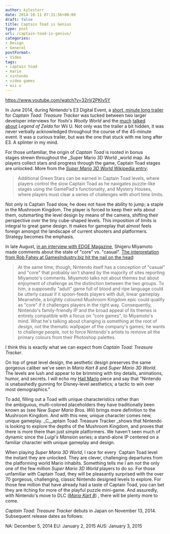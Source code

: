 ```yaml
---
author: kylestarr
date: 2014-10-11 07:31:56+00:00
draft: false
title: Captain Toad is Genius
type: post
url: /captain-toad-is-genius/
categories:
- Design
- General
postFormat:
- Video
tags:
- captain toad
- mario
- nintendo
- video games
- wii u
---
```


https://www.youtube.com/watch?v=32nV2PKIv5Y

In June 2014, during Nintendo's E3 Digital Event, a [short, minute long trailer](http://youtu.be/GisRY6h100U?t=18m17s) for _Captain Toad: Treasure Tracker_ was tucked between two larger developer interviews for _Yoshi's Woolly World_ and the [much](http://www.polygon.com/2014/6/16/5814154/legend-of-zelda-wii-u-e3-trailer) [talked](http://bgr.com/2014/06/13/the-leged-of-zelda-wii-u-gameplay-trailer/) [about](http://www.ign.com/articles/2014/06/10/e3-2014-the-legend-of-zelda-for-wii-u-first-details) _Legend of Zelda_ for Wii U. Not only was the trailer a bit hidden, it was never verbally acknowledged throughout the course of the 45-minute event. It was a curious trailer, but was the one that stuck with me long after E3. A splinter in my mind.

For those unfamiliar, the origin of _Captain Toad_ is rooted in bonus stages strewn throughout the _Super Mario 3D World _world map. As players collect stars and progress through the game, Captain Toad stages are unlocked. More from the [_Super Mario 3D World_ Wikipedia entry](http://en.wikipedia.org/wiki/Super_Mario_3D_World):


<blockquote>Additional Green Stars can be earned in Captain Toad levels, where players control the slow Captain Toad as he navigates puzzle-like stages using the GamePad's functionality, and Mystery Houses, where players must clear a series of challenges with short time limits.</blockquote>


Not only is Captain Toad slow, he does not have the ability to jump; a staple in the Mushroom Kingdom. The player is forced to keep their wits about them, outsmarting the level design by means of the camera, shifting their perspective over the tiny cube-shaped levels. This imposition of limits is integral to great game design. It makes for gameplay that almost feels foreign amongst the landscape of current shooters and platformers. Strategy becomes the emphasis.

In late August, [in an interview with EDGE Magazine](http://www.edge-online.com/magazine/e271-return-of-the-king-miyamoto-the-worlds-greatest-game-designer-is-back-at-the-controls/), Shigeru Miyamoto made comments about the state of "core" vs. "casual". [The interpretation from Rob Fahey at GamesIndustry.biz hit the nail on the head](http://www.gamesindustry.biz/articles/2014-08-28-nintendo-isnt-hitting-reset):


<blockquote>At the same time, though, Nintendo itself has a conception of "casual" and "core" that probably isn't shared by the majority of sites reporting Miyamoto's comments. Miyamoto talks not about themes but about enjoyment of challenge as the distinction between the two groups. To him, a supposedly "adult" game full of blood and ripe language could be utterly casual if it spoon-feeds players with dull, linear gameplay. Meanwhile, a brightly coloured Mushroom Kingdom epic could qualify as "core" if it challenges players in the right way. Consequently, Nintendo's family-friendly IP and the broad appeal of its themes is entirely compatible with a focus on "core games", to Miyamoto's mind. What he's talking about changing is something at the root of design, not the thematic wallpaper of the company's games; he wants to challenge people, not to force Nintendo's artists to remove all the primary colours from their Photoshop palettes.</blockquote>


I think this is exactly what we can expect from _Captain Toad: Treasure Tracker_.

On top of great level design, the aesthetic design preserves the same gorgeous caliber we've seen in _Mario Kart 8_ and _Super Mario 3D World_. The levels are lush and appear to be brimming with tiny details, animations, humor, and secrets. I will echo my [Hail Mario](https://www.zerocounts.net/2014/06/01/hail-mary-o/) piece and say that "Nintendo is unabashedly gunning for Disney-level aesthetics; a tactic to win over most demographics."

To add, filling out a Toad with unique characteristics rather than the ambiguous, multi-colored placeholders they have traditionally been known as (see _New Super Mario Bros. Wii_) brings more definition to the Mushroom Kingdom. And with this new, unique character comes new, unique gameplay. _C__aptain Toad: Treasure Tracker _shows that Nintendo is looking to explore the depths of the Mushroom Kingdom, and proves that there is more there than just simple platformers. We haven't seen much of dynamic since the _Luigi's Mansion_ series; a stand-alone IP centered on a familiar character with unique gameplay and design.

When playing _Super Mario 3D World_, I race for every  Captain Toad level the instant they are unlocked. They are clever, challenging departures from the platforming world Mario inhabits. Something tells me I am not the only one of the few million _Super Mario 3D World_ players to do so. For those unfamiliar with Captain Toad, they will be pleasantly surprised with the over 70 gorgeous, challenging, classic Nintendo designed levels to explore. For those few million that have already had a taste of Captain Toad, you can bet they are itching for more of the playful puzzle mini-game. And assuredly, with Nintendo's move to DLC ([_Mario Kart 8_](http://mariokart8.nintendo.com/dlc/)) , there will be plenty more to come.

_Captain Toad: Treasure Tracker_ debuts in Japan on November 13, 2014. Subsequent release dates as follows:

NA: December 5, 2014
EU: January 2, 2015
AUS: January 3, 2015
